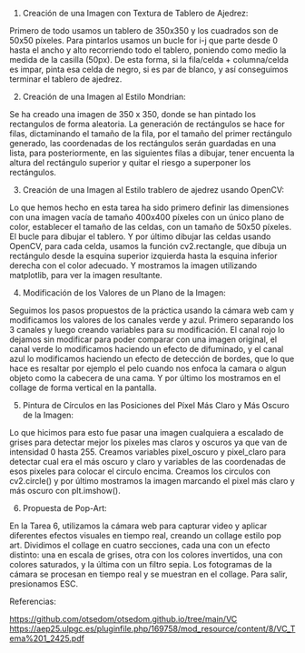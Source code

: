 1. Creación de una Imagen con Textura de Tablero de Ajedrez:

Primero de todo usamos un tablero de 350x350 y los cuadrados son de 50x50 píxeles. 
Para pintarlos usamos un bucle for i-j que parte desde 0 hasta el ancho y alto recorriendo todo el tablero, poniendo como medio la medida de la casilla (50px). De esta forma, si la fila/celda + columna/celda es impar, pinta esa celda de negro, si es par de blanco, y así conseguimos terminar el tablero de ajedrez.

2. Creación de una Imagen al Estilo Mondrian:

Se ha creado una imagen de 350 x 350, donde se han pintado los rectangulos de forma aleatoria. La generación de rectángulos se hace for filas, dictaminando el tamaño de la fila, por el tamaño del primer rectángulo generado, las coordenadas de los rectángulos serán guardadas en una lista, para posteriormente, en las siguientes filas a dibujar, tener encuenta la altura del rectángulo superior y quitar el riesgo a superponer los rectángulos.

3. Creación de una Imagen al Estilo trablero de ajedrez usando OpenCV:

Lo que hemos hecho en esta tarea ha sido primero definir las dimensiones con una imagen vacía de tamaño 400x400 píxeles con un único plano de color, establecer el tamaño de las celdas, con un tamaño de 50x50 píxeles. El bucle para dibujar el tablero. Y por último dibujar las celdas usando OpenCV, para cada celda, usamos la función cv2.rectangle, que dibuja un rectángulo desde la esquina superior izquierda hasta la esquina inferior derecha con el color adecuado.
Y mostramos la imagen utilizando matplotlib, para ver la imagen resultante.

4. Modificación de los Valores de un Plano de la Imagen:

Seguimos los pasos propuestos de la práctica usando la cámara web cam y modificamos los valores de los canales verde y azul. Primero separando los 3 canales y luego creando variables para su modificación. El canal rojo lo dejamos sin modificar para poder comparar con una imagen original, el canal verde lo modificamos haciendo un efecto de difuminado, y el canal azul lo modificamos haciendo un efecto de detección de bordes, que lo que hace es resaltar por ejemplo el pelo cuando nos enfoca la camara o algun objeto como la cabecera de una cama. Y por último los mostramos en el collage de forma vertical en la pantalla.

5. Pintura de Círculos en las Posiciones del Píxel Más Claro y Más Oscuro de la Imagen:

Lo que hicimos para esto fue pasar una imagen cualquiera a escalado de grises para detectar mejor los pixeles mas claros y oscuros ya que van de intensidad 0 hasta 255. Creamos variables pixel_oscuro y pixel_claro para detectar cual era el más oscuro y claro y variables de las coordenadas de esos pixeles para colocar el circulo encima. 
Creamos los circulos con cv2.circle() y por último mostramos la imagen marcando el pixel más claro y más oscuro con plt.imshow().

6. Propuesta de Pop-Art:


En la Tarea 6, utilizamos la cámara web para capturar video y aplicar diferentes efectos visuales en tiempo real, creando un collage estilo pop art. Dividimos el collage en cuatro secciones, cada una con un efecto distinto: una en escala de grises, otra con los colores invertidos, una con colores saturados, y la última con un filtro sepia. Los fotogramas de la cámara se procesan en tiempo real y se muestran en el collage. Para salir, presionamos ESC.


Referencias:

https://github.com/otsedom/otsedom.github.io/tree/main/VC
https://aep25.ulpgc.es/pluginfile.php/169758/mod_resource/content/8/VC_Tema%201_2425.pdf